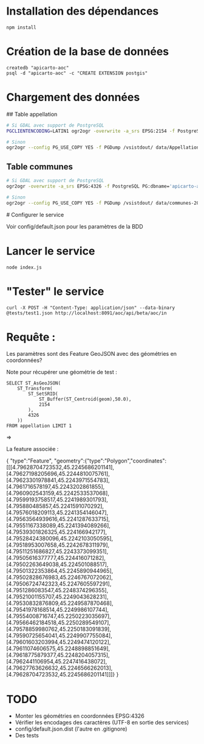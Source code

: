 # Installation des dépendances

```
npm install
```

# Création de la base de données

```
createdb "apicarto-aoc"
psql -d "apicarto-aoc" -c "CREATE EXTENSION postgis"
```

# Chargement des données

## Table appellation

```sh
# Si GDAL avec support de PostgreSQL
PGCLIENTENCODING=LATIN1 ogr2ogr -overwrite -a_srs EPSG:2154 -f PostgreSQL PG:dbname='apicarto-aoc' data/Appellation.TAB Appellation -lco PG_USE_COPY=YES -lco GEOMETRY_NAME=geom

# Sinon
ogr2ogr --config PG_USE_COPY YES -f PGDump /vsistdout/ data/Appellation.TAB -lco DROP_TABLE=IF_EXISTS -lco SRID=2154 -lco GEOMETRY_NAME=geom  | PGCLIENTENCODING=LATIN1 psql -d apicarto-aoc -f -
```

## Table communes

```sh
# Si GDAL avec support de PostgreSQL
ogr2ogr -overwrite -a_srs EPSG:4326 -f PostgreSQL PG:dbname='apicarto-aoc' data/communes-20150101-5m.shp -lco PG_USE_COPY=YES -lco GEOMETRY_NAME=geom -nlt PROMOTE_TO_MULTI -nln communes -select insee,nom

# Sinon
ogr2ogr --config PG_USE_COPY YES -f PGDump /vsistdout/ data/communes-20150101-5m.shp -lco DROP_TABLE=IF_EXISTS -lco SRID=4326 -lco GEOMETRY_NAME=geom  -nlt PROMOTE_TO_MULTI -nln communes -select insee,nom | psql -d apicarto-aoc -f -
```


# Configurer le service


Voir config/default.json pour les paramètres de la BDD


# Lancer le service

```
node index.js
```

# "Tester" le service

```
curl -X POST -H "Content-Type: application/json" --data-binary @tests/test1.json http://localhost:8091/aoc/api/beta/aoc/in
```

# Requête :

Les paramètres sont des Feature GeoJSON avec des géométries en coordonnées?


Note pour récupérer une géométrie de test :

```
SELECT ST_AsGeoJSON(
    ST_Transform(
        ST_SetSRID(
            ST_Buffer(ST_Centroid(geom),50.0),
            2154
        ),
        4326
    ))
FROM appellation LIMIT 1
```

=>


La feature associée :

{
    "type":"Feature",    "geometry":{"type":"Polygon","coordinates":[[[4.79628704723532,45.2245686201141],[4.79627198205696,45.2244810075761],[4.79623301978841,45.2243971554783],[4.7961716578197,45.2243202861855],[4.7960902543159,45.2242533537068],[4.79599193758517,45.2241989301793],[4.795880485857,45.2241591070292],[4.79576018209113,45.2241354146047],[4.79563564939616,45.2241287633715],[4.79551167338089,45.2241394089266],[4.79539301826325,45.224166942177],[4.79528424380096,45.2242103050595],[4.79518953007658,45.2242678311979],[4.79511251686827,45.2243373099351],[4.79505616377777,45.224416071282],[4.79502263649038,45.224501088517],[4.79501322353864,45.2245890944965],[4.79502828676983,45.2246767072062],[4.79506724742323,45.2247605597291],[4.7951286083547,45.2248374296355],[4.79521001155707,45.2249043628231],[4.79530832876809,45.2249587870468],[4.79541978168514,45.2249986107744],[4.79554008716747,45.2250223035697],[4.79566462184518,45.2250289549107],[4.79578859980762,45.2250183091839],[4.79590725654041,45.2249907755084],[4.79601603203994,45.2249474120122],[4.79611074606575,45.2248898851649],[4.79618775879377,45.2248204057315],[4.7962441106954,45.2247416438072],[4.79627763626632,45.2246566262013],[4.79628704723532,45.2245686201141]]]}
}


# TODO

* Monter les géométries en coordonnées EPSG:4326
* Vérifier les encodages des caractères (UTF-8 en sortie des services)
* config/default.json.dist (l'autre en .gitignore)
* Des tests

